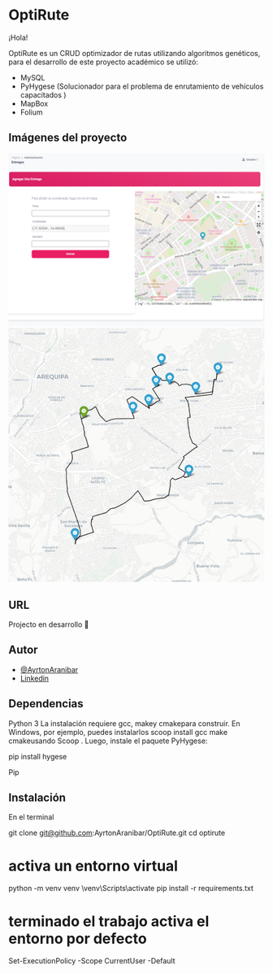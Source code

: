 # OptiRute

¡Hola! 

OptiRute es un CRUD optimizador de rutas utilizando algoritmos genéticos, para el desarrollo de este proyecto académico se utilizó:

- MySQL
- PyHygese (Solucionador para el problema de enrutamiento de vehículos capacitados )
- MapBox
- Folium 

## Imágenes del proyecto
![Añadir una entregas](https://github.com/AyrtonAranibar/OptiRute/blob/master/src/project/entregas_v2.PNG)
![Ruta optimizada](https://github.com/AyrtonAranibar/OptiRute/blob/master/src/project/rutas_v2.PNG)

## URL
Projecto en desarrollo :hammer:

## Autor

- [@AyrtonAranibar](https://www.github.com/AyrtonAranibar)
- [Linkedin](https://www.linkedin.com/in/ayrton-aranibar-castillo-479441222/)

## Dependencias

Python 3
La instalación requiere gcc, makey cmakepara construir. En Windows, por ejemplo, puedes instalarlos scoop install gcc make cmakeusando Scoop . Luego, instale el paquete PyHygese:

pip install hygese

Pip

## Instalación

En el terminal

git clone git@github.com:AyrtonAranibar/OptiRute.git
cd optirute
# activa un entorno virtual
python -m venv venv
\venv\Scripts\activate
pip install -r requirements.txt

# terminado el trabajo activa el entorno por defecto

Set-ExecutionPolicy -Scope CurrentUser -Default